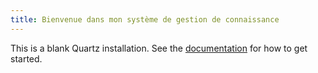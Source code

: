 ```yaml
---
title: Bienvenue dans mon système de gestion de connaissance
---
```


This is a blank Quartz installation.
See the [documentation](https://quartz.jzhao.xyz) for how to get started.

